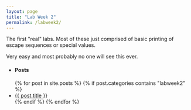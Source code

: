 ```yaml
---
layout: page
title: "Lab Week 2"
permalink: /labweek2/
---
```


The first "real" labs. Most of these just comprised of
basic printing of escape sequences or special values.

Very easy and most probably no one will see this ever.

<ul class="collection with-header">
  <li class="collection-header"><h4>Posts</h4></li>
{% for post in site.posts %}
  {% if post.categories contains "labweek2" %}
    <li class="collection-item"><a href="{{ post.url | prepend: site.baseurl }}">{{ post.title }}</a></li>
  {% endif %}
{% endfor %}
</ul>

